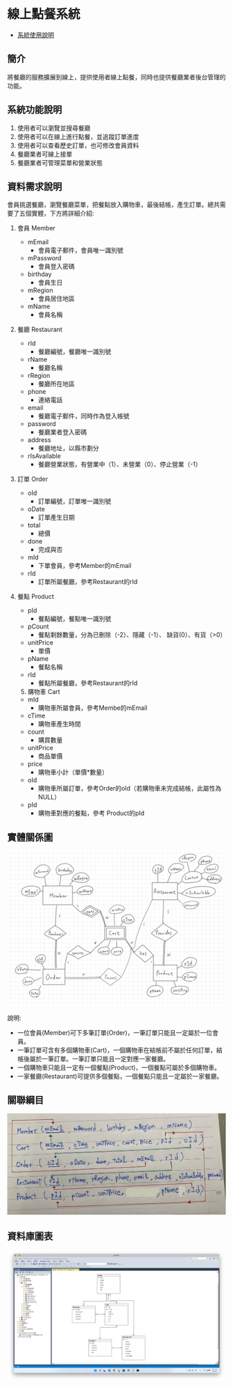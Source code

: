 # 線上點餐系統

* [系統使用說明](https://youtu.be/lZyRW3SYav4)

## 簡介

將餐廳的服務擴展到線上，提供使用者線上點餐，同時也提供餐廳業者後台管理的功能。

## 系統功能說明

1. 使用者可以瀏覽並搜尋餐廳
2. 使用者可以在線上進行點餐，並追蹤訂單進度
3. 使用者可以查看歷史訂單，也可修改會員資料
4. 餐廳業者可線上接單
5. 餐廳業者可管理菜單和營業狀態

## 資料需求說明

會員挑選餐廳，瀏覽餐廳菜單，把餐點放入購物車，最後結帳，產生訂單。總共需要了五個實體，下方將詳細介紹:
1.	會員 Member
    * mEmail
        * 會員電子郵件，會員唯一識別號
    * mPassword
        * 會員登入密碼
    * birthday
        * 會員生日
    * mRegion
        * 會員居住地區
    * mName
        * 會員名稱

2.	餐廳 Restaurant
    * rId
        * 餐廳編號，餐廳唯一識別號
    * rName
        * 餐廳名稱
    * rRegion
        * 餐廳所在地區
    * phone
        * 連絡電話
    * email
        * 餐廳電子郵件，同時作為登入帳號
    * password
        * 餐廳業者登入密碼
    * address
        * 餐廳地址，以縣市劃分
    * rIsAvailable
        * 餐廳營業狀態，有營業中（1）、未營業（0）、停止營業（-1）

3.	訂單 Order
    * oId
        * 訂單編號，訂單唯一識別號
    * oDate
        * 訂單產生日期
    * total
        * 總價
    * done
        * 完成與否
    * mId
        * 下單會員，參考Member的mEmail
    * rId
        * 訂單所屬餐廳，參考Restaurant的rId

4. 餐點 Product
    * pId	
        * 餐點編號，餐點唯一識別號
    * pCount
        * 餐點剩餘數量，分為已刪除（-2）、隱藏（-1）、 缺貨(0）、有貨（>0）
    * unitPrice
        * 單價
    * pName
        * 餐點名稱
    * rId
        * 餐點所屬餐廳，參考Restaurant的rId

    5.	購物車 Cart
    * mId
        * 購物車所屬會員，參考Membe的mEmail
    * cTime
        * 購物車產生時間
    * count
        * 購買數量
    * unitPrice
        * 商品單價
    * price
        * 購物車小計（單價*數量）
    * oId
        * 購物車所屬訂單，參考Order的oId（若購物車未完成結帳，此屬性為NULL）
    * pId
        * 購物車對應的餐點，參考 Product的pId

## 實體關係圖

<img src=".\result_pic\ER.jpeg"/>

說明: 
* 一位會員(Member)可下多筆訂單(Order)，一筆訂單只能且一定屬於一位會員。
* 一筆訂單可含有多個購物車(Cart)，一個購物車在結帳前不屬於任何訂單，結帳後屬於一筆訂單。一筆訂單只能且一定對應一家餐廳。
* 一個購物車只能且一定有一個餐點(Product)，一個餐點可屬於多個購物車。
* 一家餐廳(Restaurant)可提供多個餐點，一個餐點只能且一定屬於一家餐廳。

## 關聯綱目

<img src=".\result_pic\RS.jpeg"/>

## 資料庫圖表

<img src=".\result_pic\table_graph.jpeg"/>

